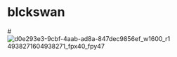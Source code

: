 # blckswan
#[]()
![d0e293e3-9cbf-4aab-ad8a-847dec9856ef_w1600_r1 4938271604938271_fpx40_fpy47](https://user-images.githubusercontent.com/114263485/193764109-4e0593c5-7226-40f3-a2b5-f3527587be71.svg)

